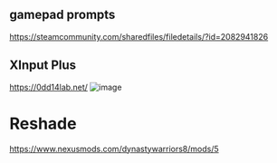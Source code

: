 ## gamepad prompts
https://steamcommunity.com/sharedfiles/filedetails/?id=2082941826

## XInput Plus
https://0dd14lab.net/
![image](https://github.com/Hoessimp/DW8XCE_Gamepad_FIX/blob/main/001.png)
# Reshade
https://www.nexusmods.com/dynastywarriors8/mods/5
